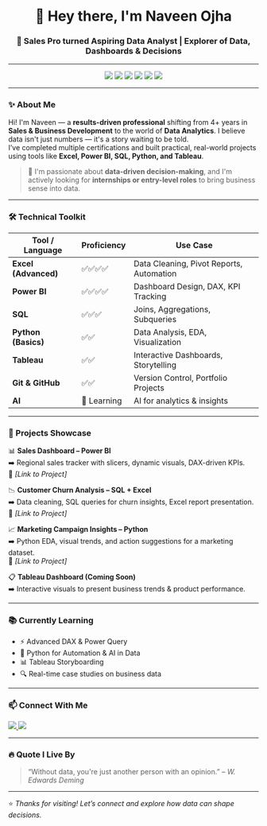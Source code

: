 <!-- GitHub Profile README: Naveen Ojha -->

<h1 align="center">👋 Hey there, I'm Naveen Ojha</h1>
<h3 align="center">🚀 Sales Pro turned Aspiring Data Analyst | Explorer of Data, Dashboards & Decisions</h3>

---

<p align="center">
  <img src="https://img.shields.io/badge/Excel-Data%20Cleaning%20&%20Dashboards-green" />
  <img src="https://img.shields.io/badge/Power%20BI-Visual%20Analytics-yellow" />
  <img src="https://img.shields.io/badge/SQL-Queries%20&%20Joins-blue" />
  <img src="https://img.shields.io/badge/Python-Basics%20+%20Data%20Viz-orange" />
  <img src="https://img.shields.io/badge/Tableau-Interactive%20Dashboards-purple" />
  <img src="https://img.shields.io/badge/AI-Enthusiast-lightgrey" />
</p>

---

### ✨ About Me

Hi! I'm Naveen — a **results-driven professional** shifting from 4+ years in **Sales & Business Development** to the world of **Data Analytics**. I believe data isn't just numbers — it's a story waiting to be told.  
I’ve completed multiple certifications and built practical, real-world projects using tools like **Excel, Power BI, SQL, Python, and Tableau**.

> 🧠 I'm passionate about **data-driven decision-making**, and I'm actively looking for **internships or entry-level roles** to bring business sense into data.

---

### 🛠️ Technical Toolkit

| Tool / Language | Proficiency | Use Case |
|------------------|-------------|-----------|
| **Excel (Advanced)** | ✅✅✅✅ | Data Cleaning, Pivot Reports, Automation |
| **Power BI** | ✅✅✅✅ | Dashboard Design, DAX, KPI Tracking |
| **SQL** | ✅✅✅ | Joins, Aggregations, Subqueries |
| **Python (Basics)** | ✅✅ | Data Analysis, EDA, Visualization |
| **Tableau** | ✅✅ | Interactive Dashboards, Storytelling |
| **Git & GitHub** | ✅✅ | Version Control, Portfolio Projects |
| **AI** | 🌱 Learning | AI for analytics & insights |

---

### 📂 Projects Showcase

📊 **Sales Dashboard – Power BI**  
➡️ Regional sales tracker with slicers, dynamic visuals, DAX-driven KPIs.  
🔗 *[Link to Project]*

📉 **Customer Churn Analysis – SQL + Excel**  
➡️ Data cleaning, SQL queries for churn insights, Excel report presentation.  
🔗 *[Link to Project]*

📈 **Marketing Campaign Insights – Python**  
➡️ Python EDA, visual trends, and action suggestions for a marketing dataset.  
🔗 *[Link to Project]*

📋 **Tableau Dashboard (Coming Soon)**  
➡️ Interactive visuals to present business trends & product performance.

---

### 📚 Currently Learning

- ⚡ Advanced DAX & Power Query
- 🤖 Python for Automation & AI in Data
- 📊 Tableau Storyboarding
- 🔍 Real-time case studies on business data

---

### 📫 Connect With Me

<p align="left">
  <a href="https://www.linkedin.com/in/naveen-ojha-2a2862222/" target="_blank">
    <img src="https://img.shields.io/badge/LinkedIn-Naveen%20Ojha-blue?style=for-the-badge&logo=linkedin" />
  </a>
  <a href="mailto:Naveenojha052@gmail.com">
    <img src="https://img.shields.io/badge/Email-Get%20in%20Touch-red?style=for-the-badge&logo=gmail" />
  </a>
</p>

---

### 🔥 Quote I Live By

> “Without data, you're just another person with an opinion.” – *W. Edwards Deming*

---

⭐ *Thanks for visiting! Let’s connect and explore how data can shape decisions.*  
